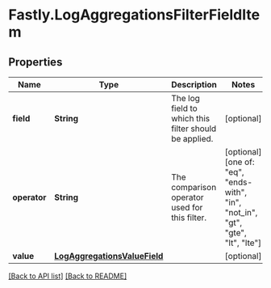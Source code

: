 # Fastly.LogAggregationsFilterFieldItem

## Properties

Name | Type | Description | Notes
------------ | ------------- | ------------- | -------------
**field** | **String** | The log field to which this filter should be applied. | [optional] 
**operator** | **String** | The comparison operator used for this filter. | [optional]  [one of: "eq", "ends-with", "in", "not_in", "gt", "gte", "lt", "lte"]
**value** | [**LogAggregationsValueField**](LogAggregationsValueField.md) |  | [optional] 


[[Back to API list]](../../README.md#endpoints) [[Back to README]](../../README.md)
